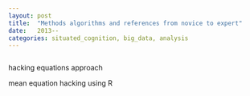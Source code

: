 ```yaml
---
layout: post
title:  "Methods algorithms and references from novice to expert"
date:   2013--
categories: situated_cognition, big_data, analysis
---
```


![]()

hacking equations approach

mean equation hacking using R